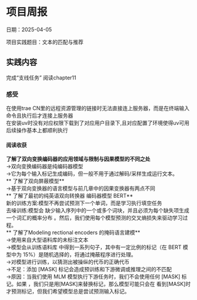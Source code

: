 # 项目周报

日期：2025-04-05

项目实践题目：文本的匹配与推荐

## 实践内容
完成“支线任务”
阅读chapter11
### 感受
在使用trae CN里的远程资源管理的链接时无法直接连上服务器，而是在终端输入命令且执行后才连接上服务器  
在安装uv时没有对应权限下载到了对应用户目录下,且对应配置了环境使得uv可用  
后续操作基本上都顺利执行  
#### 阅读收获
**了解了双向变换编码器的应用领域与限制与因果模型的不同之处**    
->双向变换编码器是纯编码器模型  
->它为每个输入标记生成编码，但一般不用于通过解码/采样生成运行文本。  
** 了解了双向屏蔽模型**     
->基于双向变换器的语言模型与前几章中的因果变换器有两点不同  
** 了解了最初的纯英语双向转换器 编码器模型 BERT**     
新的训练方案:模型不再尝试预测下一个单词，而是学习执行填空任务  
去噪训练:模型会 缺少输入序列中的一个或多个词块，并且必须为每个缺失项生成一个词汇的概率分布 。然后，我们使用每个模型预测的交叉熵损失来驱动学习过程。  
** 了解了Modeling rectional encoders 的掩码语言建模**     
->使用来自大型语料库的未标注文本  
->模型会从训练语料库 中得到一系列句子，其中有一定比例的标记（在 BERT 模型中为 15%）是随机选择的，将通过掩蔽程序进行处理。  
->对模型进行训练，以猜测出被操纵的代币的正确代币  
->不足：添加 [MASK] 标记会造成预训练和下游微调或推理之间的不匹配  
->原因：当我们使用 MLM 模型执行下游任务时，我们不会使用任何 [MASK] 标记。如果 ，我们只是用[MASK]来替换标记，那么模型可能只会在 看到[MASK]时才预测标记，但我们希望模型总是尝试预测输入标记。  